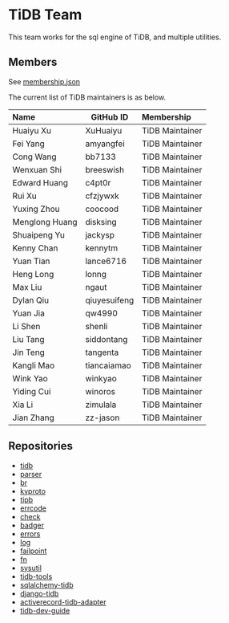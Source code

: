 # TiDB Team

This team works for the sql engine of TiDB, and multiple utilities.

## Members

See [membership.json](membership.json)

The current list of TiDB maintainers is as below.

| Name           | GitHub ID    | Membership      |
|:---------------|--------------|:----------------|
| Huaiyu Xu      | XuHuaiyu     | TiDB Maintainer |
| Fei Yang       | amyangfei    | TiDB Maintainer |
| Cong Wang      | bb7133       | TiDB Maintainer |
| Wenxuan Shi    | breeswish    | TiDB Maintainer |
| Edward Huang   | c4pt0r       | TiDB Maintainer |
| Rui Xu         | cfzjywxk     | TiDB Maintainer |
| Yuxing Zhou    | coocood      | TiDB Maintainer |
| Menglong Huang | disksing     | TiDB Maintainer |
| Shuaipeng Yu   | jackysp      | TiDB Maintainer |
| Kenny Chan     | kennytm      | TiDB Maintainer |
| Yuan Tian      | lance6716    | TiDB Maintainer |
| Heng Long      | lonng        | TiDB Maintainer |
| Max Liu        | ngaut        | TiDB Maintainer |
| Dylan Qiu      | qiuyesuifeng | TiDB Maintainer |
| Yuan Jia       | qw4990       | TiDB Maintainer |
| Li Shen        | shenli       | TiDB Maintainer |
| Liu Tang       | siddontang   | TiDB Maintainer |
| Jin Teng       | tangenta     | TiDB Maintainer |
| Kangli Mao     | tiancaiamao  | TiDB Maintainer |
| Wink Yao       | winkyao      | TiDB Maintainer |
| Yiding Cui     | winoros      | TiDB Maintainer |
| Xia Li         | zimulala     | TiDB Maintainer |
| Jian Zhang     | zz-jason     | TiDB Maintainer |

## Repositories

* [tidb](https://github.com/pingcap/tidb)
* [parser](https://github.com/pingcap/parser)
* [br](https://github.com/pingcap/br)
* [kvproto](https://github.com/pingcap/kvproto)
* [tipb](https://github.com/pingcap/tipb)
* [errcode](https://github.com/pingcap/errcode)
* [check](https://github.com/pingcap/check)
* [badger](https://github.com/pingcap/badger)
* [errors](https://github.com/pingcap/errors)
* [log](https://github.com/pingcap/log)
* [failpoint](https://github.com/pingcap/failpoint)
* [fn](https://github.com/pingcap/fn)
* [sysutil](https://github.com/pingcap/sysutil)
* [tidb-tools](https://github.com/pingcap/tidb-tools)
* [sqlalchemy-tidb](https://github.com/pingcap/sqlalchemy-tidb)
* [django-tidb](https://github.com/pingcap/django-tidb)
* [activerecord-tidb-adapter](https://github.com/pingcap/activerecord-tidb-adapter)
* [tidb-dev-guide](https://github.com/pingcap/tidb-dev-guide)
